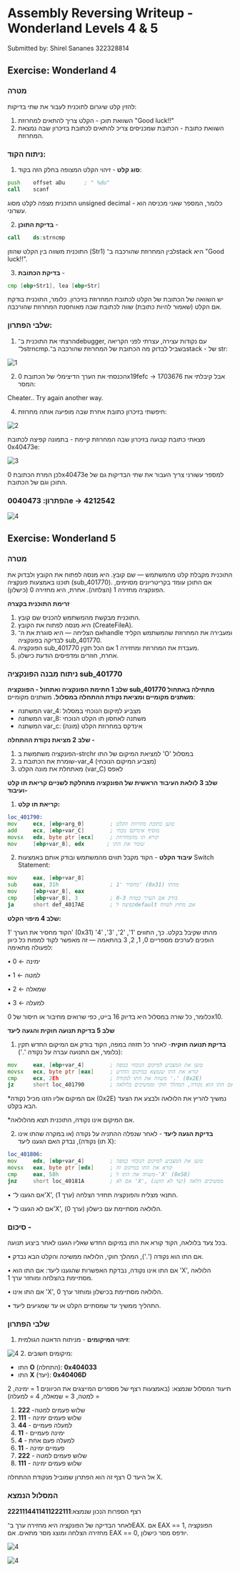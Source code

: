 # Assembly Reversing Writeup - Wonderland Levels 4 & 5

Submitted by: Shirel Sananes 322328814

## Exercise: Wonderland 4

### **מטרה**

להזין קלט שיגרום לתוכנית לעבור את שתי בדיקות:

1. השוואת תוכן - הקלט צריך להתאים למחרוזת "Good luck!!"
2. השוואת כתובת - הכתובת שמכניסים צריכ להתאים לכתובת בזיכרון שבה נמצאת המחרוזת. 

### ניתוח הקוד:
1. **סוג קלט** - זיהוי הקלט המצופה בחלק הזה בקוד:
  ```asm
push    offset aDu      ; " %du"
call    scanf
  ```
 התוכנית מצפה לקלט מסוג unsigned decimal - כלומר, המספר שאני מכניסה הוא עשרוני. 
 
 2. **בדיקת התוכן** -

  ```asm
call    ds:strncmp
  ```

התוכנית משווה בין הקלט שהוזן (Str1) לבין המחרוזת שהורכבה ב־stack היא "Good luck!!".

3. **בדיקת הכתובת** -
```asm
cmp [ebp+Str1], lea [ebp+Str]
```
יש השוואה של הכתובת של הקלט לכתובת המחרוזת בזיכרון. כלומר, התוכנית בודקת אם הקלט (שאמור להיות כתובת) שווה לכתובת שבה מאוחסנת המחרוזת שהורכבה.

### שלבי הפתרון:

1. הרצתי את התוכנית ב־debugger, עם נקודות עצירה, עצרתי לפני הקריאה ל־strncmp.בשביל לבדוק מה הכתובת של המחרוזת שהורכבה ב־stack - של str:

![1](https://github.com/shirelsan/Assembly-Reversing/blob/main/image_wonder4+5/wonder4_3.jpg.png?raw=true) 

2. הכנסתי את הערך הדיצימלי של הכתובת 0x19fefc -> 1703676 אבל קיבלתי את המסר:

Cheater.. Try again another way.

4. חיפשתי בזיכרון כתובת אחרת שבה מופיעה אותה מחרוזת:

![2](https://github.com/shirelsan/Assembly-Reversing/blob/main/image_wonder4+5/wonder4.jpg?raw=true) 

מצאתי כתובת קבועה בזיכרון שבה המחרוזת קיימת - בתמונה קפיצה לכתובת 0x40473e:

![3](https://github.com/shirelsan/Assembly-Reversing/blob/main/image_wonder4+5/wonder4_2.jpg?raw=true) 

לכן המרת הכתובת 0x40473e למספר עשורני צריך העבור את שתי הבדיקות גם של התוכן וגם של הכתובת. 

### **הפתרון: 0040473e -> 4212542**

![4](https://github.com/shirelsan/Assembly-Reversing/blob/main/image_wonder4+5/sol4.jpg?raw=true) 

## Exercise: Wonderland 5

### **מטרה**
התוכנית מקבלת קלט מהמשתמש — שם קובץ. היא מנסה לפתוח את הקובץ ולבדוק את תוכנו באמצעות פונקציה (sub_401770). אם התוכן עומד בקריטריונים מסוימים, הפונקציה מחזירה 1 (הצלחה). אחרת, היא מחזירה 0 (כישלון).

**זרימת התוכנית בקצרה**
1. התוכנית מבקשת מהמשתמש להכניס שם קובץ.
2. היא מנסה לפתוח את הקובץ (CreateFileA).
3. אם הצליחה — היא סוגרת את ה־handle ומעבירה את המחרוזת שהמשתמש הקליד לבדיקה בפונקציה sub_401770.
4. הפונקציה sub_401770 מעבדת את המחרוזת ומחזירה 1 אם הכל תקין.
5. אחרת, חוזרים ומדפיסים הודעת כישלון.
   
### ניתוח מבנה הפונקציה sub_401770

**שלב 1 חתימת הפונקציה ואתחול - הפונקציה sub_401770 מתחילה באתחול משתנים מקומיים ומציאת נקודת ההתחלה במסלול.**
  משתנים מקומיים:
  * המשתנה var_4: מצביע למיקום הנוכחי במסלול
  * המשתנה var_8: משתנה לאחסון תו הקלט הנוכחי
  * המשתנה var_c: אינדקס במחרוזת הקלט (מונה)
    
**שלב 2 מציאת נקודת ההתחלה -**
1. הפונקציה משתמשת ב-strchr למציאת המיקום של התו 'O' במסלול
2. שומרת את הכתובת ב-var_4 (מצביע המיקום הנוכחי)
3. מאתחלת את מונה הקלט (var_C) לאפס

**שלב 3 לולאת העיבוד הראשית של הפונקציה מתחלקת לשניים קריאת תו קלט ועיבוד-**

1. **קריאת תו קלט:**

 ```asm
loc_401790:
mov     ecx, [ebp+arg_0]        ; טוען כתובת מחרוזת הקלט
add     ecx, [ebp+var_C]        ; מוסיף אינדקס נוכחי
movsx   edx, byte ptr [ecx]     ; קורא תו מהמחרוזת
mov     [ebp+var_8], edx       ; שומר את התו
```

2. **עיבוד הקלט** - הקוד מקבל תווים מהמשתמש ובודק אותם באמצעות Switch Statement:

```asm
mov     eax, [ebp+var_8]
sub     eax, 31h                ; מחסיר '1' (0x31) מהתו
mov     [ebp+var_8], eax
cmp     [ebp+var_8], 3          ; בודק אם הערך בטווח 0-3
ja      short def_4017AE        ; קפיצה לdefault אם מחוץ לטווח
```
**שלב 4 מיפוי הקלט:**

הקוד מחסיר את הערך '1' (0x31) מהתו שקיבל בקלט.
כך, התווים '1', '2', '3', '4' הופכים לערכים מספריים 0, 1, 2, 3 בהתאמה —
זה מאפשר לקוד למפות כל כיוון לפעולה מתאימה:

• 0 ← ימינה

• 1 ← למטה

• 2 ← שמאלה

• 3 ← למעלה

כלומר, כל שורה במסלול היא בדיוק 16 בייט, כפי שרואים מחיבור או חיסור של 0x10.

**שלב 5 בדיקת תנועה חוקית והגעה ליעד**

1. **בדיקת תנועה חוקית**- לאחר כל תזוזה במפה, הקוד בודק אם המיקום החדש תקין (כלומר, אם התנועה עברה על נקודה '.'):
```asm
mov     eax, [ebp+var_4]        ; טוען את המצביע למיקום הנוכחי במפה
movsx   ecx, byte ptr [eax]     ; קורא את התו שנמצא במיקום החדש
cmp     ecx, 2Eh                ; משווה את התו לנקודה '.' (0x2E)
jz      short loc_401790        ; אם התו הוא נקודה, המהלך חוקי וממשיכים בלולאה
```

*אם המיקום אליו הזנו מכיל נקודה (0x2E) נמשיך להריץ את הלולאה ולבצע את הצעד הבא בקלט. 

*אם המיקום אינו נקודה, התוכנית תצא מהלולאה.
  
2. **בדיקת הגעה ליעד** - לאחר שנפלה ההתניה על נקודה (או במקרה שהתו אינו נקודה), נבדק האם הגענו ליעד (תו X):
```asm
loc_401806:
mov     edx, [ebp+var_4]        ; טוען את המצביע למיקום הנוכחי במפה
movsx   eax, byte ptr [edx]     ; קורא את התו במיקום זה
cmp     eax, 58h                ; משווה את התו ל-'X' (0x58)
jnz     short loc_40181A        ; אם לא 'X', ממשיכים הלאה (יעד לא הושג)
```

• אם הגענו ל־'X', התנאי מצליח והפונקציה תחזיר הצלחה (ערך 1).

• אם לא הגענו ל־'X', הלולאה מסתיימת עם כישלון (ערך 0).

### סיכום - 
בכל צעד בלולאה, הקוד קורא את התו במיקום החדש שאליו הגענו לאחר ביצוע תנועה.

• אם התו הוא נקודה ('.'), המהלך חוקי, הלולאה ממשיכה והקלט הבא נבדק.

• אם התו אינו נקודה, נבדקת האפשרות שהגענו ליעד: אם התו הוא 'X', הלולאה מסתיימת בהצלחה ומוחזר ערך 1.

• אם התו אינו 'X', הלולאה מסתיימת בכישלון ומוחזר ערך 0.

• התהליך ממשיך עד שמסתיים הקלט או עד שמגיעים ליעד.

### **שלבי הפתרון**
1. **זיהוי המיקומים** - מניתוח הדאטה הגולמית:

  ![4](https://github.com/shirelsan/Assembly-Reversing/blob/main/image_wonder4+5/wonder5_1.jpg.png?raw=true) 
2. מיקומים חשובים:

* התו **O** (התחלה): **0x404033**
* התו **X** (יעד): **0x40406D**

תיעוד המסלול שנמצא:
(באמצעות רצף של מספרים המייצגים את הכיוונים 1 = ימינה, 2 = למטה, 3 = שמאלה, 4 = למעלה)

1. **222** -שלוש פעמים למטה
2. **111** - שלוש פעמים ימינה
3. **44** - למעלה פעמיים
4. **11** - ימינה פעמיים
5. **4** - למעלה פעם אחת
6. **11** - פעמיים ימינה
7. **222** - שלוש פעמים למטה
8. **111** - שלוש פעמים ימינה
   
רצף זה הוא הפתרון שמוביל מנקודת ההתחלה O אל היעד X.

### **המסלול הנמצא**

רצף הספרות הנכון שנמצא:**2221114411411222111**

לאחר הבדיקה של הפונקציה היא מחזירה ערך ב־EAX. אם EAX == 1, הפונקציה מחזירה הצלחה ומוצג מסר מתאים. אם EAX == 0, יודפס מסר כישלון.

  ![4](https://github.com/shirelsan/Assembly-Reversing/blob/main/image_wonder4+5/wonder5_4.jpg.png?raw=true) 

  ![4](https://github.com/shirelsan/Assembly-Reversing/blob/main/image_wonder4+5/wonder5_sol.jpg?raw=true) 
